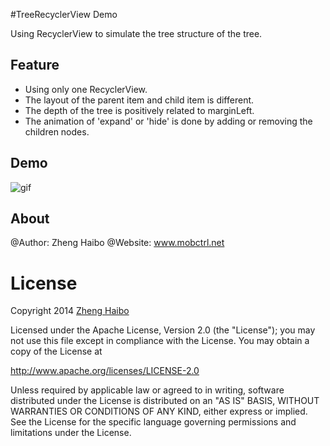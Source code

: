 #TreeRecyclerView Demo
 
Using RecyclerView to simulate the tree structure of the tree.

## Feature
- Using only one RecyclerView.
- The layout of the parent item and child item is different.
- The depth of the tree is positively related to marginLeft.
- The animation of 'expand' or 'hide' is done by adding or removing the children nodes.
## Demo

![gif](https://github.com/nuptboyzhb/TreeRecyclerView/blob/master/demo/demo.gif)


## About
@Author: Zheng Haibo
@Website: www.mobctrl.net

# License

Copyright 2014  [Zheng Haibo](https://github.com/nuptboyzhb/)

Licensed under the Apache License, Version 2.0 (the "License");
you may not use this file except in compliance with the License.
You may obtain a copy of the License at

   http://www.apache.org/licenses/LICENSE-2.0

Unless required by applicable law or agreed to in writing, software
distributed under the License is distributed on an "AS IS" BASIS,
WITHOUT WARRANTIES OR CONDITIONS OF ANY KIND, either express or implied.
See the License for the specific language governing permissions and
limitations under the License.

